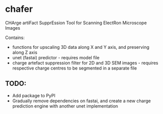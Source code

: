 # chafer
CHArge artiFact SupprEssion Tool for Scanning ElectRon Microscope Images

Contains:

- functions for upscaling 3D data along X and Y axis, and preserving along Z axis
- unet (fastai) predictor - requires model file
- charge artefact suppression filter for 2D and 3D SEM images - requires respective charge centres to be segmented in a separate file

## TODO:
- Add package to PyPI
- Gradually remove dependencies on fastai, and create a new charge prediction engine with another unet implementation